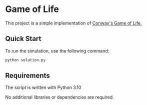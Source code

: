 # Game of Life

This project is a simple implementation of [Conway's Game of Life.](https://en.wikipedia.org/wiki/Conway%27s_Game_of_Life)

## Quick Start

To run the simulation, use the following command:

```bash
python solution.py
```

## Requirements
The script is written with Python 3.10

No additional libraries or dependencies are required.